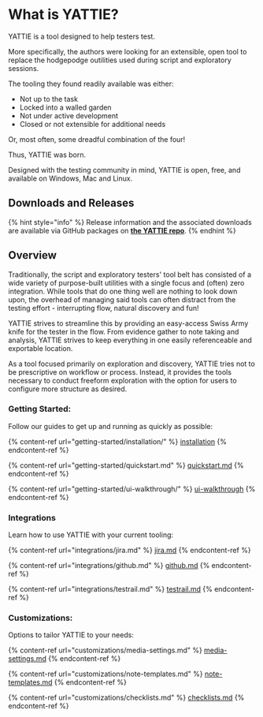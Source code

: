 # What is YATTIE?

YATTIE is a tool designed to help testers test.

More specifically, the authors were looking for an extensible, open tool to replace the hodgepodge outilities used during script and exploratory sessions.

The tooling they found readily available was either:

* Not up to the task
* Locked into a walled garden
* Not under active development
* Closed or not extensible for additional needs

Or, most often, some dreadful combination of the four!

Thus, YATTIE was born.

Designed with the testing community in mind, YATTIE is open, free, and available on Windows, Mac and Linux.

## Downloads and Releases

{% hint style="info" %}
Release information and the associated downloads are available via GitHub packages on [**the YATTIE repo**](https://github.com/dacoaster/yattie/releases).
{% endhint %}

## Overview

Traditionally, the script and exploratory testers' tool belt has consisted of a wide variety of purpose-built utilities with a single focus and (often) zero integration.  While tools that do one thing well are nothing to look down upon, the overhead of managing said tools can often distract from the testing effort - interrupting flow, natural discovery and fun!

YATTIE strives to streamline this by providing an easy-access Swiss Army knife for the tester in the flow.  From evidence gather to note taking and analysis, YATTIE strives to keep everything in one easily referenceable and exportable location.

As a tool focused primarily on exploration and discovery, YATTIE tries not to be prescriptive on workflow or process.  Instead, it provides the tools necessary to conduct freeform exploration with the option for users to configure more structure as desired.

### Getting Started:

Follow our guides to get up and running as quickly as possible:

{% content-ref url="getting-started/installation/" %}
[installation](getting-started/installation/)
{% endcontent-ref %}

{% content-ref url="getting-started/quickstart.md" %}
[quickstart.md](getting-started/quickstart.md)
{% endcontent-ref %}

{% content-ref url="getting-started/ui-walkthrough/" %}
[ui-walkthrough](getting-started/ui-walkthrough/)
{% endcontent-ref %}

### Integrations

Learn how to use YATTIE with your current tooling:

{% content-ref url="integrations/jira.md" %}
[jira.md](integrations/jira.md)
{% endcontent-ref %}

{% content-ref url="integrations/github.md" %}
[github.md](integrations/github.md)
{% endcontent-ref %}

{% content-ref url="integrations/testrail.md" %}
[testrail.md](integrations/testrail.md)
{% endcontent-ref %}

### Customizations:

Options to tailor YATTIE to your needs:

{% content-ref url="customizations/media-settings.md" %}
[media-settings.md](customizations/media-settings.md)
{% endcontent-ref %}

{% content-ref url="customizations/note-templates.md" %}
[note-templates.md](customizations/note-templates.md)
{% endcontent-ref %}

{% content-ref url="customizations/checklists.md" %}
[checklists.md](customizations/checklists.md)
{% endcontent-ref %}
